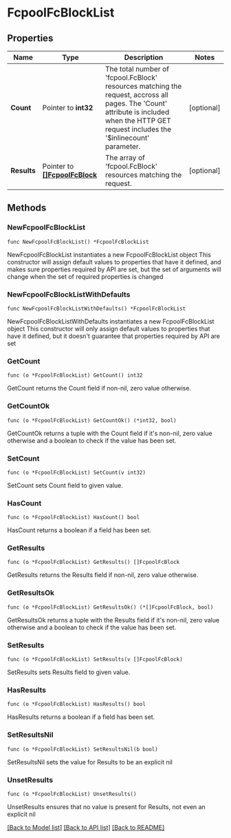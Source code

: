 # FcpoolFcBlockList

## Properties

Name | Type | Description | Notes
------------ | ------------- | ------------- | -------------
**Count** | Pointer to **int32** | The total number of &#39;fcpool.FcBlock&#39; resources matching the request, accross all pages. The &#39;Count&#39; attribute is included when the HTTP GET request includes the &#39;$inlinecount&#39; parameter. | [optional] 
**Results** | Pointer to [**[]FcpoolFcBlock**](fcpool.FcBlock.md) | The array of &#39;fcpool.FcBlock&#39; resources matching the request. | [optional] 

## Methods

### NewFcpoolFcBlockList

`func NewFcpoolFcBlockList() *FcpoolFcBlockList`

NewFcpoolFcBlockList instantiates a new FcpoolFcBlockList object
This constructor will assign default values to properties that have it defined,
and makes sure properties required by API are set, but the set of arguments
will change when the set of required properties is changed

### NewFcpoolFcBlockListWithDefaults

`func NewFcpoolFcBlockListWithDefaults() *FcpoolFcBlockList`

NewFcpoolFcBlockListWithDefaults instantiates a new FcpoolFcBlockList object
This constructor will only assign default values to properties that have it defined,
but it doesn't guarantee that properties required by API are set

### GetCount

`func (o *FcpoolFcBlockList) GetCount() int32`

GetCount returns the Count field if non-nil, zero value otherwise.

### GetCountOk

`func (o *FcpoolFcBlockList) GetCountOk() (*int32, bool)`

GetCountOk returns a tuple with the Count field if it's non-nil, zero value otherwise
and a boolean to check if the value has been set.

### SetCount

`func (o *FcpoolFcBlockList) SetCount(v int32)`

SetCount sets Count field to given value.

### HasCount

`func (o *FcpoolFcBlockList) HasCount() bool`

HasCount returns a boolean if a field has been set.

### GetResults

`func (o *FcpoolFcBlockList) GetResults() []FcpoolFcBlock`

GetResults returns the Results field if non-nil, zero value otherwise.

### GetResultsOk

`func (o *FcpoolFcBlockList) GetResultsOk() (*[]FcpoolFcBlock, bool)`

GetResultsOk returns a tuple with the Results field if it's non-nil, zero value otherwise
and a boolean to check if the value has been set.

### SetResults

`func (o *FcpoolFcBlockList) SetResults(v []FcpoolFcBlock)`

SetResults sets Results field to given value.

### HasResults

`func (o *FcpoolFcBlockList) HasResults() bool`

HasResults returns a boolean if a field has been set.

### SetResultsNil

`func (o *FcpoolFcBlockList) SetResultsNil(b bool)`

 SetResultsNil sets the value for Results to be an explicit nil

### UnsetResults
`func (o *FcpoolFcBlockList) UnsetResults()`

UnsetResults ensures that no value is present for Results, not even an explicit nil

[[Back to Model list]](../README.md#documentation-for-models) [[Back to API list]](../README.md#documentation-for-api-endpoints) [[Back to README]](../README.md)


